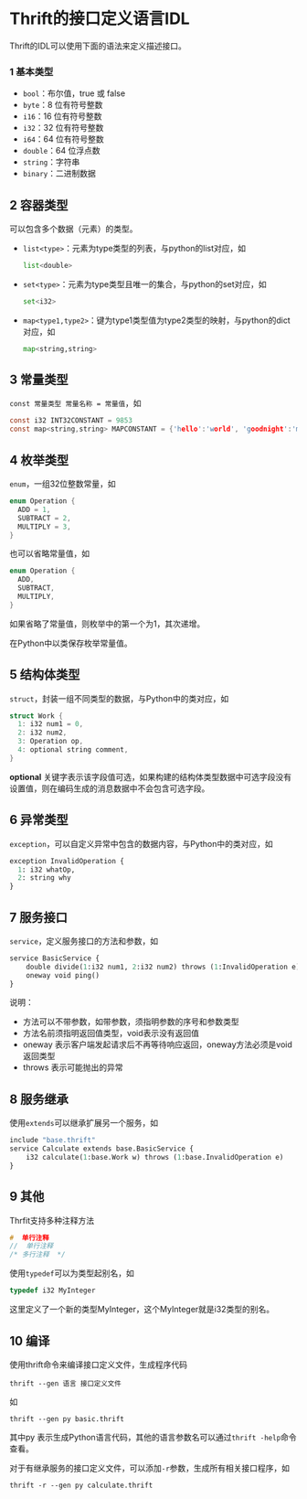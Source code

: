 # Thrift的接口定义语言IDL

Thrift的IDL可以使用下面的语法来定义描述接口。

### 1 基本类型

- `bool`：布尔值，true 或 false
- `byte`：8 位有符号整数
- `i16`：16 位有符号整数
- `i32`：32 位有符号整数
- `i64`：64 位有符号整数
- `double`：64 位浮点数
- `string`：字符串
- `binary`：二进制数据

## 2 容器类型

可以包含多个数据（元素）的类型。

- `list<type>`：元素为type类型的列表，与python的list对应，如

  ```python
  list<double>
  ```

- `set<type>`：元素为type类型且唯一的集合，与python的set对应，如

  ```python
  set<i32>
  ```

- `map<type1,type2>`：键为type1类型值为type2类型的映射，与python的dict对应，如

  ```python
  map<string,string>
  ```

## 3 常量类型

`const 常量类型 常量名称 = 常量值`，如

```c
const i32 INT32CONSTANT = 9853
const map<string,string> MAPCONSTANT = {'hello':'world', 'goodnight':'moon'}
```

## 4 枚举类型

`enum`，一组32位整数常量，如

```c
enum Operation {
  ADD = 1,
  SUBTRACT = 2,
  MULTIPLY = 3,
}
```

也可以省略常量值，如

```c
enum Operation {
  ADD,
  SUBTRACT,
  MULTIPLY,
}
```

如果省略了常量值，则枚举中的第一个为1，其次递增。

在Python中以类保存枚举常量值。

## 5 结构体类型

`struct`，封装一组不同类型的数据，与Python中的类对应，如

```c
struct Work {
  1: i32 num1 = 0,
  2: i32 num2,
  3: Operation op,
  4: optional string comment,
}
```

**optional** 关键字表示该字段值可选，如果构建的结构体类型数据中可选字段没有设置值，则在编码生成的消息数据中不会包含可选字段。

## 6 异常类型

`exception`，可以自定义异常中包含的数据内容，与Python中的类对应，如

```python
exception InvalidOperation {
  1: i32 whatOp,
  2: string why
}
```

## 7 服务接口

`service`，定义服务接口的方法和参数，如

```python
service BasicService {
    double divide(1:i32 num1, 2:i32 num2) throws (1:InvalidOperation e)
    oneway void ping()
}
```

说明：

- 方法可以不带参数，如带参数，须指明参数的序号和参数类型
- 方法名前须指明返回值类型，void表示没有返回值
- oneway 表示客户端发起请求后不再等待响应返回，oneway方法必须是void返回类型
- throws 表示可能抛出的异常

## 8 服务继承

使用`extends`可以继承扩展另一个服务，如

```python
include "base.thrift"
service Calculate extends base.BasicService {
    i32 calculate(1:base.Work w) throws (1:base.InvalidOperation e)
}
```

## 9 其他

Thrfit支持多种注释方法

```c
#  单行注释
//  单行注释
/* 多行注释  */
```

使用`typedef`可以为类型起别名，如

```c
typedef i32 MyInteger
```

这里定义了一个新的类型MyInteger，这个MyInteger就是i32类型的别名。

## 10 编译

使用thrift命令来编译接口定义文件，生成程序代码

```shell
thrift --gen 语言 接口定义文件
```

如

```shell
thrift --gen py basic.thrift
```

其中py 表示生成Python语言代码，其他的语言参数名可以通过`thrift -help`命令查看。

对于有继承服务的接口定义文件，可以添加`-r`参数，生成所有相关接口程序，如

```shell
thrift -r --gen py calculate.thrift
```